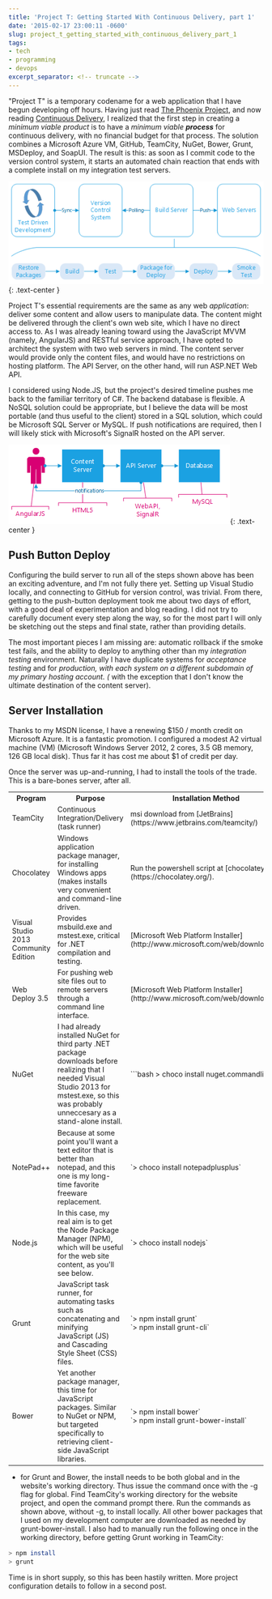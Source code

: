 ```yaml
---
title: 'Project T: Getting Started With Continuous Delivery, part 1'
date: '2015-02-17 23:00:11 -0600'
slug: project_t_getting_started_with_continuous_delivery_part_1
tags:
- tech
- programming
- devops
excerpt_separator: <!-- truncate -->
---
```


"Project T" is a temporary codename for a web application that I have begun
developing off hours. Having just read [The Phoenix
Project](http://itrevolution.com/books/phoenix-project-devops-book/), and now reading [Continuous Delivery](http://continuousdelivery.com/resources/), I
realized that the first step in creating a _minimum viable product_ is to have a
_minimum viable **process**_ for continuous delivery, with no financial budget
for that process. The solution combines a Microsoft Azure VM, GitHub, TeamCity,
NuGet, Bower, Grunt, MSDeploy, and SoapUI. The result is this: as soon as I
commit code to the version control system, it starts an automated chain reaction
that ends with a complete install on my integration test servers.

![deployment pipeline image](/images/deploymentPipeline.png){: .text-center }

<!-- truncate -->

Project T's essential requirements are the same as any web _application_:
deliver some content and allow users to manipulate data. The content might be
delivered through the client's own web site, which I have no direct access to.
As I was already leaning toward using the JavaScript MVVM (namely, AngularJS)
and RESTful service approach, I have opted to architect the system with two web
servers in mind. The content server would provide only the content files, and
would have no restrictions on hosting platform. The API Server, on the other
hand, will run ASP.NET Web API.

I considered using Node.JS, but the project's desired timeline pushes me back to
the familiar territory of C#. The backend database is flexible. A NoSQL solution
could be appropriate, but I believe the data will be most portable (and thus
useful to the client) stored in a SQL solution, which could be Microsoft SQL
Server or MySQL. If push notifications are required, then I will likely stick
with Microsoft's SignalR hosted on the API server.

![architecture diagram](/images/architecture.png){: .text-center }

## Push Button Deploy

Configuring the build server to run all of the steps shown above has been an
exciting adventure, and I'm not fully there yet. Setting up Visual Studio
locally, and connecting to GitHub for version control, was trivial. From there,
getting to the push-button deployment took me about two days of effort, with a
good deal of experimentation and blog reading. I did not try to carefully
document every step along the way, so for the most part I will only be sketching
out the steps and final state, rather than providing details.

The most important pieces I am missing are: automatic rollback if the smoke test
fails, and the ability to deploy to anything other than my _integration testing_
environment. Naturally I have duplicate systems for _acceptance testing_ and for
_production_*, with each system on a different subdomain of my primary hosting
account. (* with the exception that I don't know the ultimate destination of the
content server).

## Server Installation

Thanks to my MSDN license, I have a renewing $150 / month credit on Microsoft
Azure. It is a fantastic promotion. I configured a modest A2 virtual machine
(VM) (Microsoft Windows Server 2012, 2 cores, 3.5 GB memory, 126 GB local disk).
Thus far it has cost me about $1 of credit per day.

Once the server was up-and-running, I had to install the tools of the trade.
This is a bare-bones server, after all.

<div class="striped">
<table>
<tr>
<th width="15%">Program</th>
<th width="50%">Purpose</th>
<th width="35%">Installation Method</th>
</tr>
<tr>
<td>TeamCity</td>
<td>Continuous Integration/Delivery (task runner)</td>
<td>msi download from [JetBrains](https://www.jetbrains.com/teamcity/)</td>
</tr>
<tr>
<td>Chocolatey</td>
<td>Windows application package manager, for installing Windows apps (makes installs very convenient and command-line driven.</td>
<td>Run the powershell script at [chocolatey.org](https://chocolatey.org/).
</td>
</tr>
<tr>
<td>Visual Studio 2013 Community Edition</td>
<td>Provides msbuild.exe and mstest.exe, critical for .NET compilation and testing.</td>
<td>[Microsoft Web Platform Installer](http://www.microsoft.com/web/downloads/)</td>
</tr>
<tr>
<td>Web Deploy 3.5</td>
<td>For pushing web site files out to remote servers through a command line interface.</td>
<td>[Microsoft Web Platform Installer](http://www.microsoft.com/web/downloads/)</td>
</tr>
<tr>
<td>NuGet</td>
<td>I had already installed NuGet for third party .NET package downloads before realizing that I needed Visual Studio 2013 for mstest.exe, so this was probably unneccesary as a stand-alone install.</td>
<td>
```bash
> choco install nuget.commandline
```
</td>
</tr>
<tr>
<td>NotePad++</td>
<td>Because at some point you'll want a text editor that is better than notepad, and this one is my long-time favorite freeware replacement.</td>
<td>
`> choco install notepadplusplus`
</td>
</tr>
<tr>
<td>Node.js</td>
<td>In this case, my real aim is to get the Node Package Manager (NPM), which will be useful for the web site content, as you'll see below.</td>
<td>
`> choco install nodejs`
</td>
</tr>
<tr>
<td>Grunt</td>
<td>JavaScript task runner, for automating tasks such as concatenating and minifying JavaScript (JS) and Cascading Style Sheet (CSS) files.
</td>
<td>
`> npm install grunt`<br>
`> npm install grunt-cli`
</td>
</tr>
<tr>
<td>Bower</td>
<td>Yet another package manager, this time for JavaScript packages. Similar to NuGet or NPM, but targeted specifically to retrieving client-side JavaScript libraries.</td>
<td>
`> npm install bower`<br>
`> npm install grunt-bower-install`
</td>
</tr>
</table>
</div>

* for Grunt and Bower, the install needs to be both global and in the website's
  working directory. Thus issue the command once with the -g flag for global.
  Find TeamCity's working directory for the website project, and open the
  command prompt there. Run the commands as shown above, without -g, to install
  locally. All other bower packages that I used on my development computer are
  downloaded as needed by grunt-bower-install. I also had to manually run the
  following once in the working directory, before getting Grunt working in
  TeamCity:

```bash
> npm install
> grunt
```

Time is in short supply, so this has been hastily written. More project
configuration details to follow in a second post.
